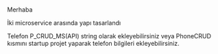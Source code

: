 # 
Merhaba

İki microservice arasında yapı tasarlandı

Telefon P_CRUD_MS(API) string olarak ekleyebilirsiniz veya PhoneCRUD kısmını startup projet yaparak telefon bilgileri ekleyebilirsiniz.
